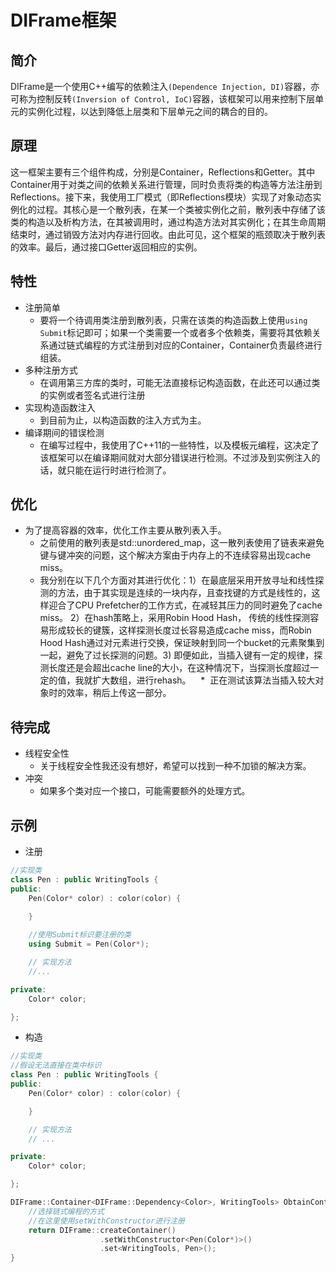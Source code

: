 # DIFrame框架

## 简介

DIFrame是一个使用C++编写的依赖注入`(Dependence Injection, DI)`容器，亦可称为控制反转`(Inversion of Control, IoC)`容器，该框架可以用来控制下层单元的实例化过程，以达到降低上层类和下层单元之间的耦合的目的。

## 原理

这一框架主要有三个组件构成，分别是Container，Reflections和Getter。其中Container用于对类之间的依赖关系进行管理，同时负责将类的构造等方法注册到Reflections。接下来，我使用工厂模式（即Reflections模块）实现了对象动态实例化的过程。其核心是一个散列表，在某一个类被实例化之前，散列表中存储了该类的构造以及析构方法，在其被调用时，通过构造方法对其实例化；在其生命周期结束时，通过销毁方法对内存进行回收。由此可见，这个框架的瓶颈取决于散列表的效率。最后，通过接口Getter返回相应的实例。

## 特性

* 注册简单
    *  要将一个待调用类注册到散列表，只需在该类的构造函数上使用`using Submit`标记即可；如果一个类需要一个或者多个依赖类，需要将其依赖关系通过链式编程的方式注册到对应的Container，Container负责最终进行组装。
* 多种注册方式
    *  在调用第三方库的类时，可能无法直接标记构造函数，在此还可以通过类的实例或者签名式进行注册
* 实现构造函数注入
    *  到目前为止，以构造函数的注入方式为主。
* 编译期间的错误检测
    *  在编写过程中，我使用了C++11的一些特性，以及模板元编程，这决定了该框架可以在编译期间就对大部分错误进行检测。不过涉及到实例注入的话，就只能在运行时进行检测了。

## 优化

* 为了提高容器的效率，优化工作主要从散列表入手。
    *  之前使用的散列表是std::unordered_map，这一散列表使用了链表来避免键与键冲突的问题，这个解决方案由于内存上的不连续容易出现cache miss。
    *  我分别在以下几个方面对其进行优化：1）在最底层采用开放寻址和线性探测的方法，由于其实现是连续的一块内存，且查找键的方式是线性的，这样迎合了CPU Prefetcher的工作方式，在减轻其压力的同时避免了cache miss。 2）在hash策略上，采用Robin Hood Hash， 传统的线性探测容易形成较长的键簇，这样探测长度过长容易造成cache miss，而Robin Hood Hash通过对元素进行交换，保证映射到同一个bucket的元素聚集到一起，避免了过长探测的问题。3) 即便如此，当插入键有一定的规律，探测长度还是会超出cache line的大小，在这种情况下，当探测长度超过一定的值，我就扩大数组，进行rehash。
    *  正在测试该算法当插入较大对象时的效率，稍后上传这一部分。

## 待完成

* 线程安全性
    *  关于线程安全性我还没有想好，希望可以找到一种不加锁的解决方案。
* 冲突
    *  如果多个类对应一个接口，可能需要额外的处理方式。

## 示例
* 注册
```C++
//实现类
class Pen : public WritingTools {
public:
    Pen(Color* color) : color(color) {

    }
    
    //使用Submit标识要注册的类
    using Submit = Pen(Color*);

    // 实现方法
    //...

private:
    Color* color;

};
```

* 构造
```C++
//实现类
//假设无法直接在类中标识
class Pen : public WritingTools {
public:
    Pen(Color* color) : color(color) {

    }

    // 实现方法
    // ...

private:
    Color* color;

};

DIFrame::Container<DIFrame::Dependency<Color>, WritingTools> ObtainContainer {
    //选择链式编程的方式
    //在这里使用setWithConstructor进行注册
    return DIFrame::createContainer()
                    .setWithConstructor<Pen(Color*)>()
                    .set<WritingTools, Pen>();
}
```
